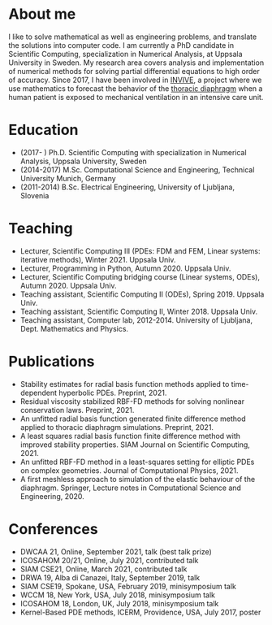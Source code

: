 # About me
I like to solve mathematical as well as engineering problems, and translate the solutions into computer code. I am currently a PhD candidate in Scientific Computing, specialization in Numerical Analysis, at Uppsala University in Sweden. My research area covers analysis and implementation of numerical methods for solving partial differential equations to high order of accuracy. Since 2017, I have been involved in [INVIVE](https://www.it.uu.se/research/scientific_computing/project/rbf/biomech), a project where we use mathematics to forecast the behavior of the [thoracic diaphragm](https://en.wikipedia.org/wiki/Thoracic_diaphragm) when a human patient is exposed to mechanical ventilation in an intensive care unit.

# Education
- (2017- ) Ph.D. Scientific Computing with specialization in Numerical Analysis, Uppsala University, Sweden
- (2014-2017) M.Sc. Computational Science and Engineering, Technical University Munich, Germany
- (2011-2014) B.Sc. Electrical Engineering, University of Ljubljana, Slovenia

# Teaching
* Lecturer, Scientific Computing III (PDEs: FDM and FEM, Linear systems: iterative methods), Winter 2021. Uppsala Univ.
* Lecturer, Programming in Python, Autumn 2020. Uppsala Univ.
* Lecturer, Scientific Computing bridging course (Linear systems, ODEs), Autumn 2020. Uppsala Univ.
* Teaching assistant, Scientific Computing II (ODEs), Spring 2019. Uppsala Univ.
* Teaching assistant, Scientific Computing II, Winter 2018. Uppsala Univ.
* Teaching assistant, Computer lab, 2012-2014. University of Ljubljana, Dept. Mathematics and Physics.

# Publications
- Stability estimates for radial basis function methods applied to time-dependent hyperbolic PDEs. Preprint, 2021.
- Residual viscosity stabilized RBF-FD methods for solving nonlinear conservation laws. Preprint, 2021.
- An unfitted radial basis function generated finite difference method applied to thoracic diaphragm simulations. Preprint, 2021.
- A least squares radial basis function finite difference method with improved stability properties. SIAM Journal on Scientific Computing, 2021.
- An unfitted RBF-FD method in a least-squares setting for elliptic PDEs on complex geometries. Journal of Computational Physics, 2021.
- A first meshless approach to simulation of the elastic behaviour of the diaphragm. Springer, Lecture notes in Computational Science and Engineering, 2020.

# Conferences
- DWCAA 21, Online, September 2021, talk (best talk prize)
- ICOSAHOM 20/21, Online, July 2021, contributed talk
- SIAM CSE21, Online, March 2021, contributed talk
- DRWA 19, Alba di Canazei, Italy, September 2019, talk
- SIAM CSE19, Spokane, USA, February 2019, minisymposium talk
- WCCM 18, New York, USA, July 2018, minisymposium talk
- ICOSAHOM 18, London, UK, July 2018, minisymposium talk
- Kernel-Based PDE methods, ICERM, Providence, USA, July 2017, poster 
